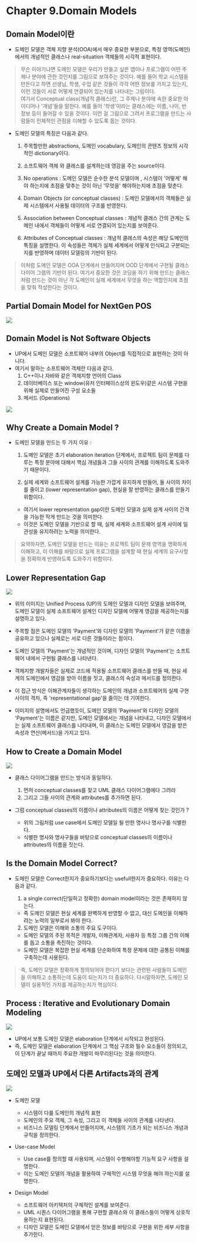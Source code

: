 # Chapter 9.Domain Models


## Domain Model이란

- 도메인 모델은 객체 지향 분석(OOA)에서 매우 중요한 부분으로, 특정 영역(도메인)에서의 개념적인 클래스나 real-situation 객체들의 시각적 표현이다.
> 무슨 이야기냐면 도메인 모델은 우리가 만들고 싶은 앱이나 프로그램이 어떤 주제나 분야에 관한 것인지를 그림으로 보여주는 것이다.
> 예를 들어 학교 시스템을 만든다고 하면 선생님, 학생, 수업 같은 것들이 각각 어떤 정보를 가지고 있는지, 이런 것들이 서로
> 어떻게 연결되어 있는지를 나타내는 그림이다. <br>
> 여기서 Conceptual class(개념적 클래스)란, 그 주제나 분야에 속한 중요한
> 아이디어나 '개념'들을 말한다. 예를 들어 '학생'이라는 클래스에는 이름, 나이, 반 정보 등이 들어갈 수 있을 것이다.
> 이런 걸 그림으로 그려서 프로그램을 만드는 사람들이 전체적인 관점을 이해할 수 있도록 돕는 것이다.

- 도메인 모델의 특징은 다음과 같다.

  1. 주목할만한 abstractions, 도메인 vocabulary, 도메인의 콘텐츠 정보의 시각적인 dictionary이다.

  2. 소프트웨어 객체 와 클래스를 설계하는데 영감을 주는 source이다.

  3. No operations : 도메인 모델은 순수한 분석 모델이며 , 시스템이 '어떻게' 해야 하는지에 초점을 맞추는 것이 아닌 '무엇을' 해야하는지에 초점을 맞춘다.

  4. Domain Objects (or conceptual classes) : 도메인 모델에서의 객체들은 실제 시스템에서 사용될 데이터의 구조를 반영한다. 

  5. Association between Conceptual classes : 개념적 클래스 간의 관계는 도메인 내에서 객체들이 어떻게 서로 연결되어 있는지를 보여준다.

  6. Attributes of Conceptual classes : 개념적 클래스의 속성은 해당 도메인의 특징을 설명한다. 이 속성들은 객체가 실제 세계에서 어떻게 인식되고 구분되는지를 반영하며 데이터 모델링의 기반이 된다.

> 이처럼 도메인 모델은 OOA 단계에서 만들어지며 OOD 단계에서 구현될 클래스 다이어 그램의 기반이 된다. 여기서 중요한 것은 코딩을 하기 위해 만드는 클래스 처럼 만드는 것이 아닌 각 도메인이 실제 세계에서 무엇을 하는 역할인지에 초점을 맞춰 작성한다는 것이다.

## Partial Domain Model for NextGen POS

<img src="./img/09-1.png">


## Domain Model is Not Software Objects

- UP에서 도메인 모델은 소프트웨어 내부의 Object를 직접적으로 표현하는 것이 아니다.
- 여기서 말하는 소프트웨어 객체란 다음과 같다.
  1. C++이나 자바와 같은 객체지향 언어의 Class
  2. 데이터베이스 또는 window(유저 인터페이스상의 윈도우)같은 시스템 구현을 위해 실제로 만들어진 구성 요소들
  3. 메서드 (Operations)

<img src="./img/09-2.png">


## Why Create a Domain Model ?

- 도메인 모델을 만드는 두 가지 이유 : 

  1. 도메인 모델은 초기 elaboration iteration 단계에서, 프로젝트 팀이 문제를 다루는 특정 분야에 대해서 핵심 개념들과 그들 사이의 관계를 이해하도록 도와주기 때문이다.

  2. 실제 세계와 소프트웨어 설계를 가능한 가깝게 유지하게 만들어, 둘 사이의 차이를 줄이고 (lower representation gap), 현실을 잘 반영하는 클래스를 만들기 위함이다. 
    - 여기서 lower representation gap이란 도메인 모델과 실제 설계 사이의 간격을 가능한 작게 만드는 것을 의미한다.
    - 이것은 도메인 모델을 기반으로 할 때, 실제 세계와 소프트웨어 설계 사이에 일관성을 유지하려는 노력을 의미한다.


> 요약하자면, 도메인 모델을 만드는 이유는 프로젝트 팀이 문제 영역을 명확하게 이해하고, 이 이해를 바탕으로 실제 프로그램을 설계할 때 현실 세계의 요구사항을 정확하게 반영하도록 도와주기 위함이다.


## Lower Representation Gap

<img src="./img/09-3.png">

- 위의 이미지는 Unified Process (UP)의 도메인 모델과 디자인 모델을 보여주며, 도메인 모델이 실제 소프트웨어 설계인 디자인 모델에 어떻게 영감을 제공하는지를 설명하고 있다.

- 주목할 점은 도메인 모델의 'Payment'와 디자인 모델의 'Payment'가 같은 이름을 공유하고 있으나 실제로는 서로 다른 것들이라는 점이다.

- 도메인 모델의 'Payment'는 개념적인 것이며, 디자인 모델의 'Payment'는 소프트웨어 내에서 구현될 클래스를 나타낸다.

- 객체지향 개발자들은 실제로 코드에 적용될 소프트웨어 클래스를 만들 때, 현실 세계의 도메인에서 영감을 받아 이름을 짓고, 클래스의 속성과 메서드를 정의한다. 

- 이 접근 방식은 이해관계자들이 생각하는 도메인의 개념과 소프트웨어의 실제 구현 사이의 격차, 즉 'representational gap'을 줄이는 데 기여한다.

- 이미지의 설명에서도 언급했듯이, 도메인 모델의 'Payment'와 디자인 모델의 'Payment'는 이름은 같지만, 도메인 모델에서는 개념을 나타내고, 디자인 모델에서는 실제 소프트웨어 클래스를 나타내며, 이 클래스는 도메인 모델에서 영감을 받은 속성과 연산(메서드)을 가지고 있다.


## How to Create a Domain Model 

<img src="./img/09-4.png">

- 클래스 다이어그램을 만드는 방식과 동일하다.
  1. 먼저 conceptual classes를 찾고 UML 클래스 다이어그램에다 그려라
  2. 그리고 그들 사이의 관계와 attributes를 추가하면 된다.

- 그럼 conceptual classes의 이름이나 attributes의 이름은 어떻게 찾는 것인가 ?
  - 위의 그림처럼 use case에서 도메인 모델일 될 만한 명사나 명사구를 식별한다.
  - 식별한 명사와 명사구들을 바탕으로 conceptual classes의 이름이나 attributes의 이름을 짓는다.


## Is the Domain Model Correct?

- 도메인 모델은 Correct한지가 중요하기보다는 usefull한지가 중요하다. 이유는 다음과 같다.

  1. a single correct(단일하고 정확한) domain model이라는 것은 존재하지 않는다.
    - 즉 도메인 모델은 현실 세계를 완벽하게 반영할 수 없고, 대신 도메인을 이해하려는 노력의 일부로서 봐야 한다.

  2. 도메인 모델은 이해와 소통의 주요 도구이다.
    - 도메인 모델의 주된 목적은 개발자, 이해관계자, 사용자 등 특정 그룹 간의 이해를 돕고 소통을 촉진하는 것이다.
    - 도메인 모델은 복잡한 현실 세계를 단순화하여 특정 문제에 대한 공통된 이해를 구축하는데 사용된다.

> 즉, 도메인 모델은 정확하게 정의되어야 한다기 보다는 관련된 사람들이 도메인을 이해하고 소통하는데 도움이 되는지가 더 중요하다.
> 다시말하자면, 도메인 모델이 실용적인 가치를 제공하는지가 핵심이다. 


## Process : Iterative and Evolutionary Domain Modeling

<img src="./img/09-5.png">

- UP에서 보통 도메인 모델은 elaboration 단계에서 시작되고 완성된다.
- 즉, 도메인 모델은 elaboration 단계에서 그 핵심 구조와 필수 요소들이 정의되고, 이 단계가 끝날 때까지 주요한 개발이 마무리된다는 것을 의미한다.


## 도메인 모델과 UP에서 다른 Artifacts과의 관계

<img src="./img/09-6.png">

- 도메인 모델 
  - 시스템이 다룰 도메인의 개념적 표현
  - 도메인의 주요 객체, 그 속성, 그리고 이 객체들 사이의 관계를 나타낸다.
  - 비즈니스 모델링 단계에서 만들어지며, 시스템의 기초가 되는 비즈니스 개념과 규칙을 정의한다.

- Use-case Model
  - Use case를 정의할 떄 사용되며, 시스템이 수행해야할 기능적 요구 사항을 설명한다.
  - 이는 도메인 모델의 개념을 활용하여 구체적인 시스템 무엇을 해야 하는지를 설명한다.

- Design Model
  - 소프트웨어 아키텍처의 구체적인 설계를 보여준다.
  - UML 시퀀스 다이어그램을 통해 구현할 클래스와 이 클래스들이 어떻게 상호작용하는지 표현된다.
  - 디자인 모델은 도메인 모델에서 얻은 정보를 바탕으로 구현을 위한 세부 사항을 추가한다.

  